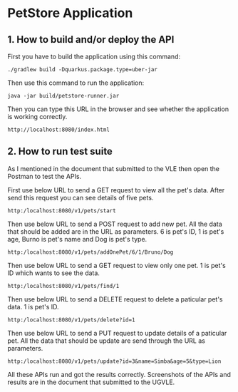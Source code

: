 # PetStore Application

## 1. How to build and/or deploy the API

First you have to build the application using this command:

    ./gradlew build -Dquarkus.package.type=uber-jar

Then use this command to run the application:

    java -jar build/petstore-runner.jar

Then you can type this URL in the browser and see whether the application is working correctly.

    http://localhost:8080/index.html

##  2. How to run test suite

As I mentioned in the document that submitted to the VLE then open the Postman to test the APIs.

First use below URL to send a GET request to view all the pet's data. After send this request you can see details of five pets.

    http:/localhost:8080/v1/pets/start

Then use below URL to send a POST request to add new pet. All the data that should be added are in the URL as parameters. 6 is pet's ID, 1 is pet's age, Burno is pet's name and Dog is pet's type.

    http:/localhost:8080/v1/pets/addOnePet/6/1/Bruno/Dog

Then use below URL to send a GET request to view only one pet. 1 is pet's ID which wants to see the data.

    http:/localhost:8080/v1/pets/find/1

Then use below URL to send a DELETE request to delete a paticular pet's data. 1 is pet's ID.

    http:/localhost:8080/v1/pets/delete?id=1

Then use below URL to send a PUT request to update details of a paticular pet. All the data that should be update are send through the URL as parameters.

    http:/localhost:8080/v1/pets/update?id=3&name=Simba&age=5&type=Lion

All these APIs run and got the results correctly. Screenshots of the APIs and results are in the document that submitted to the UGVLE.
